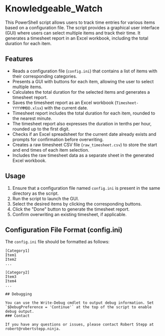 # Knowledgeable_Watch

This PowerShell script allows users to track time entries for various items based on a configuration file. The script
provides a graphical user interface (GUI) where users can select multiple items and track their time. It generates a 
timesheet report in an Excel workbook, including the total duration for each item.

## Features

- Reads a configuration file (`config.ini`) that contains a list of items with their corresponding categories.
- Presents a GUI with buttons for each item, allowing the user to select multiple items.
- Calculates the total duration for the selected items and generates a timesheet report.
- Saves the timesheet report as an Excel workbook (`Timesheet-YYYYMMDD.xlsx`) with the current date.
- Timesheet report includes the total duration for each item, rounded to the nearest minute.
- The timesheet report also expresses the duration in tenths per hour, rounded up to the first digit.
- Checks if an Excel spreadsheet for the current date already exists and prompts for confirmation before overwriting.
- Creates a raw timesheet CSV file (`raw_timesheet.csv`) to store the start and end times of each item selection.
- Includes the raw timesheet data as a separate sheet in the generated Excel workbook.

## Usage

1. Ensure that a configuration file named `config.ini` is present in the same directory as the script.
2. Run the script to launch the GUI.
3. Select the desired items by clicking the corresponding buttons.
4. Click the "Done" button to generate the timesheet report.
5. Confirm overwriting an existing timesheet, if applicable.

## Configuration File Format (config.ini)

The `config.ini` file should be formatted as follows:

```plaintext
[Category1]
Item1
Item2
...

[Category2]
Item3
Item4
...

## Debugging

You can use the Write-Debug cmdlet to output debug information. Set `$DebugPreference = 'Continue'` at the top of the script to enable debug output.
### Contact

If you have any questions or issues, please contact Robert Stepp at robert@robertstepp.ninja.